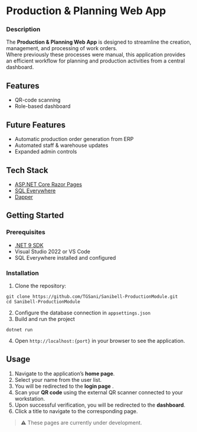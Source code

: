# Production & Planning Web App
### Description

The **Production & Planning Web App** is designed to streamline the creation, management, and processing of work orders.  
Where previously these processes were manual, this application provides an efficient workflow for planning and production activities from a central dashboard.

## Features
- QR-code scanning
- Role-based dashboard

## Future Features
- Automatic production order generation from ERP
- Automated staff & warehouse updates
- Expanded admin controls

## Tech Stack
- [ASP.NET Core Razor Pages](https://learn.microsoft.com/en-us/aspnet/core/razor-pages/?view=aspnetcore-9.0)
- [SQL Everywhere](https://www.sap.com/products/data-cloud/sql-anywhere.html)
- [Dapper](https://www.learndapper.com/)

## Getting Started

### Prerequisites
- [.NET 9 SDK](https://dotnet.microsoft.com/en-us/download/dotnet/9.0)  
- Visual Studio 2022 or VS Code  
- SQL Everywhere installed and configured

### Installation
1. Clone the repository:
```
git clone https://github.com/TGSani/Sanibell-ProductionModule.git
cd Sanibell-ProductionModule
```
2. Configure the database connection in `appsettings.json`
3. Build and run the project  
```
dotnet run
```
4. Open `http://localhost:{port}` in your browser to see the application.

## Usage
1. Navigate to the application’s **home page**.  
2. Select your name from the user list.  
3. You will be redirected to the **login page** .  
4. Scan your **QR code** using the external QR scanner connected to your workstation.  
5. Upon successful verification, you will be redirected to the **dashboard**.
6. Click a title to navigate to the corresponding page.

> :warning: These pages are currently under development.